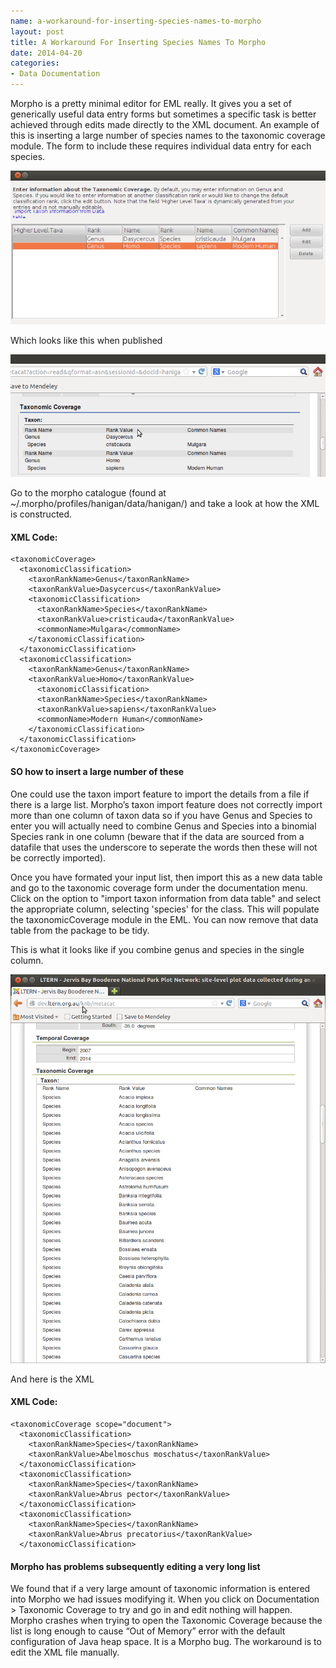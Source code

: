 ```yaml
---
name: a-workaround-for-inserting-species-names-to-morpho
layout: post
title: A Workaround For Inserting Species Names To Morpho
date: 2014-04-20
categories:
- Data Documentation
---
```


Morpho is a pretty minimal editor for EML really.  It gives you a set
of generically useful data entry forms but sometimes a specific task
is better achieved through edits made directly to the XML document.
An example of this is inserting a large number of species names to the
taxonomic coverage module. The form to include these requires
individual data entry for each species.

![morpho-taxo.png](/images/morpho-taxo-smll.png)

Which looks like this when published

![morpho-taxo2.png](/images/morpho-taxo2.1.png)

Go to the morpho catalogue (found at ~/.morpho/profiles/hanigan/data/hanigan/) and take a look at how the XML is constructed.

#### XML Code:
    <taxonomicCoverage>
      <taxonomicClassification>
        <taxonRankName>Genus</taxonRankName>
        <taxonRankValue>Dasycercus</taxonRankValue>
        <taxonomicClassification>
          <taxonRankName>Species</taxonRankName>
          <taxonRankValue>cristicauda</taxonRankValue>
          <commonName>Mulgara</commonName>
        </taxonomicClassification>
      </taxonomicClassification>
      <taxonomicClassification>
        <taxonRankName>Genus</taxonRankName>
        <taxonRankValue>Homo</taxonRankValue>
          <taxonomicClassification>
          <taxonRankName>Species</taxonRankName>
          <taxonRankValue>sapiens</taxonRankValue>
          <commonName>Modern Human</commonName>
        </taxonomicClassification>
      </taxonomicClassification>
    </taxonomicCoverage>



<p></p>



#### SO how to insert a large number of these 

One could use the taxon import feature to import the details from a
file if there is a large list. Morpho’s taxon import feature does not
correctly import more than one column of taxon data so if you have
Genus and Species to enter you will actually need to combine Genus and
Species into a binomial Species rank in one column (beware that if the data are sourced from a datafile that uses the underscore to seperate the words then these will not be correctly imported).  

Once you have formated your input list, then import this
as a new data table and go to the taxonomic coverage form under the
documentation menu.  Click on the option to "import taxon information
from data table" and select the appropriate column, selecting
'species' for the class.  This will populate the taxonomicCoverage module in the EML.  You can now remove that data table from the package to be tidy.

This is what it looks like if you combine genus and species in the single column.

![morpho-taxo3.png](/images/morpho-taxo3.png)

And here is the XML

#### XML Code:
    <taxonomicCoverage scope="document">
      <taxonomicClassification>
        <taxonRankName>Species</taxonRankName>
        <taxonRankValue>Abelmoschus moschatus</taxonRankValue>
      </taxonomicClassification>
      <taxonomicClassification>
        <taxonRankName>Species</taxonRankName>
        <taxonRankValue>Abrus pector</taxonRankValue>
      </taxonomicClassification>
      <taxonomicClassification>
        <taxonRankName>Species</taxonRankName>
        <taxonRankValue>Abrus precatorius</taxonRankValue>
      </taxonomicClassification>

<p></p>

#### Morpho has problems subsequently editing a very long list

We found that if a very large amount of taxonomic information is entered into Morpho
we had issues modifying it. When you click on Documentation >
Taxonomic Coverage to try and go in and edit nothing will
happen. Morpho crashes when trying to open the Taxonomic Coverage
because the list is long enough to cause “Out of Memory” error with
the default configuration of Java heap space. It is a Morpho bug. The
workaround is to edit the XML file manually.
